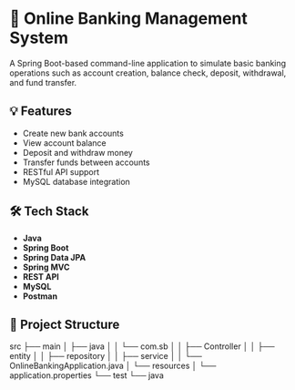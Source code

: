 # 🏦 Online Banking Management System

A Spring Boot-based command-line application to simulate basic banking operations such as account creation, balance check, deposit, withdrawal, and fund transfer.

## 💡 Features

- Create new bank accounts
- View account balance
- Deposit and withdraw money
- Transfer funds between accounts
- RESTful API support
- MySQL database integration

## 🛠 Tech Stack

- **Java**
- **Spring Boot**
- **Spring Data JPA**
- **Spring MVC**
- **REST API**
- **MySQL**
- **Postman**

## 📁 Project Structure

src
├── main
│ ├── java
│ │ └── com.sb
│ │ ├── Controller
│ │ ├── entity
│ │ ├── repository
│ │ ├── service
│ │ └── OnlineBankingApplication.java
│ └── resources
│ └── application.properties
└── test
└── java
